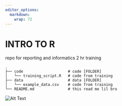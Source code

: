 ```yaml
---
editor_options: 
  markdown: 
    wrap: 72
---
```


# INTRO TO R

repo for reporting and informatics 2 hr training

```         
.
├── code                    # code [FOLDER]
│   └── training_script.R   # code from training
├── data                    # data [FOLDER]
│   └── example_data.csv    # code from training
└── README.md               # this read me lil bro
```

![Alt Text](https://i.giphy.com/media/v1.Y2lkPTc5MGI3NjExMXp6ZG9uNWVpb3dzNGxsZDBzOWdtbmhkdmxvc3U0M3ZybWJxNXdlcSZlcD12MV9pbnRlcm5hbF9naWZfYnlfaWQmY3Q9Zw/lKZEeXJGhU1d6/giphy.gif)